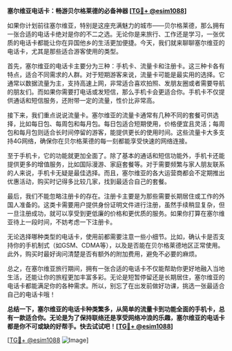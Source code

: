 **塞尔维亚电话卡：畅游贝尔格莱德的必备神器 [[TG💪+ @esim1088](https://t.me/s/esim1088)]**

如果你计划前往塞尔维亚，特别是这座充满魅力的城市——贝尔格莱德，那么拥有一张合适的电话卡绝对是你的不二之选。无论你是来旅行、工作还是学习，一张优质的电话卡都能让你在异国他乡的生活更加便捷。今天，我们就来聊聊塞尔维亚的电话卡，尤其是那些适合游客使用的类型。

首先，塞尔维亚的电话卡主要分为三种：手机卡、流量卡和注册卡。这三种卡各有特点，适合不同需求的人群。对于短期游客来说，流量卡可能是最实用的选择。它通常以数据流量为主，支持高速上网，非常适合喜欢拍照、发朋友圈或者需要导航的朋友们。而如果你需要打电话或发短信，那么手机卡会更适合你。手机卡不仅提供通话和短信服务，还附带一定的流量，性价比非常高。

接下来，我们重点说说流量卡。塞尔维亚的流量卡通常有几种不同的套餐可供选择，比如每日包、每周包和每月包。每日包适合短期使用，价格便宜且灵活；每周包和每月包则适合长时间停留的游客，能提供更长的使用时间。这些流量卡大多支持4G网络，确保你在贝尔格莱德的每一刻都能享受快速的网络连接。

至于手机卡，它的功能就更加全面了。除了基本的通话和短信功能外，手机卡还能提供更多的增值服务，比如国际漫游、家庭套餐等。对于需要频繁与家人朋友联系的人来说，手机卡无疑是最佳选择。而且，塞尔维亚的各大运营商都会不定期推出优惠活动，购买时记得多比较几家，找到最适合自己的套餐。

最后，我们不能忽略注册卡的存在。注册卡主要是为那些需要长期居住或工作的外国人准备的。这类卡需要用户提供身份证明文件进行注册，虽然手续稍显复杂，但一旦注册成功，就可以享受到更低廉的价格和更优质的服务。如果你打算在塞尔维亚待上一段时间，不妨考虑一下注册卡。

无论选择哪种类型的电话卡，使用前都需要注意一些小细节。比如，确认卡是否支持你的手机制式（如GSM、CDMA等），以及是否能在贝尔格莱德地区正常使用。此外，购买时最好询问清楚是否有额外的附加费用，避免不必要的麻烦。

总之，在塞尔维亚旅行期间，拥有一张合适的电话卡不仅能帮助你更好地融入当地生活，还能让你的旅程更加丰富多彩。无论是短暂停留还是长期居住，塞尔维亚的电话卡都能满足你的各种需求。所以，别忘了在出发前做好功课，挑选一张最适合自己的电话卡哦！

**总结一下，塞尔维亚的电话卡种类繁多，从简单的流量卡到功能全面的手机卡，总有一款适合你。无论是为了保持联络还是享受网络冲浪的乐趣，塞尔维亚的电话卡都是你不可或缺的好帮手。快去试试吧！[[TG💪+ @esim1088](https://t.me/s/esim1088)]**

[[TG💪+ @esim1088](https://t.me/s/esim1088) ![Image](https://i.postimg.cc/4NQfJmqS/Snipaste-2025-05-13-00-14-12.png)]